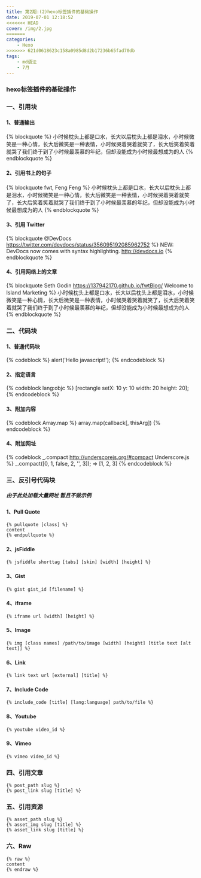 ```yaml
---
title: 第2期:(2)hexo标签插件的基础操作
date: 2019-07-01 12:18:52
<<<<<<< HEAD
cover: /img/2.jpg
=======
categories: 
    - Hexo
>>>>>>> 621d0618623c158a0985d8d2b17236b65fad70db
tags:
    - md语法
    - 7月
---
```


### hexo标签插件的基础操作

### 一、引用块

#### 1、普通输出

{% blockquote %}
    小时候枕头上都是口水，长大以后枕头上都是泪水，小时候微笑是一种心情，长大后微笑是一种表情，小时候哭着哭着就笑了，长大后笑着笑着就哭了我们终于到了小时候最羡慕的年纪，但却没能成为小时候最想成为的人
{% endblockquote %}

#### 2、引用书上的句子

{% blockquote fwt, Feng Feng %}
    小时候枕头上都是口水，长大以后枕头上都是泪水，小时候微笑是一种心情，长大后微笑是一种表情，小时候哭着哭着就笑了，长大后笑着笑着就哭了我们终于到了小时候最羡慕的年纪，但却没能成为小时候最想成为的人
{% endblockquote %}

#### 3、引用 Twitter

{% blockquote @DevDocs https://twitter.com/devdocs/status/356095192085962752 %}
NEW: DevDocs now comes with syntax highlighting. http://devdocs.io
{% endblockquote %}

#### 4、引用网络上的文章

{% blockquote Seth Godin https://137942170.github.io/fwtBlog/ Welcome to Island Marketing %}
小时候枕头上都是口水，长大以后枕头上都是泪水，小时候微笑是一种心情，长大后微笑是一种表情，小时候哭着哭着就笑了，长大后笑着笑着就哭了我们终于到了小时候最羡慕的年纪，但却没能成为小时候最想成为的人
{% endblockquote %}

### 二、代码块

#### 1、普通代码块

{% codeblock %}
alert('Hello javascript!');
{% endcodeblock %}

#### 2、指定语言

{% codeblock lang:objc %}
[rectangle setX: 10 y: 10 width: 20 height: 20];
{% endcodeblock %}

#### 3、附加内容

{% codeblock Array.map %}
array.map(callback[, thisArg])
{% endcodeblock %}

#### 4、附加网址

{% codeblock _.compact http://underscorejs.org/#compact Underscore.js %}
_.compact([0, 1, false, 2, '', 3]);
=> [1, 2, 3]
{% endcodeblock %}

### 三、反引号代码块

##### 由于此处加载大量网址 暂且不做示例

#### 1、Pull Quote
```
{% pullquote [class] %}
content
{% endpullquote %}
```
#### 2、jsFiddle
```
{% jsfiddle shorttag [tabs] [skin] [width] [height] %}
```
#### 3、Gist
```
{% gist gist_id [filename] %}
```
#### 4、iframe
```
{% iframe url [width] [height] %}
```
#### 5、Image
```
{% img [class names] /path/to/image [width] [height] [title text [alt text]] %}
```
#### 6、Link
```
{% link text url [external] [title] %}
```
#### 7、Include Code
```
{% include_code [title] [lang:language] path/to/file %}
```
#### 8、Youtube
```
{% youtube video_id %}
```
#### 9、Vimeo
```
{% vimeo video_id %}
```
### 四、引用文章
```
{% post_path slug %}
{% post_link slug [title] %}
```
### 五、引用资源
```
{% asset_path slug %}
{% asset_img slug [title] %}
{% asset_link slug [title] %}
```
### 六、Raw
```
{% raw %}
content
{% endraw %}
```